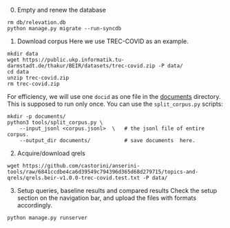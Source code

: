 0. Empty and renew the database
```
rm db/relevation.db
python manage.py migrate --run-syncdb
```

1. Download corpus
Here we use TREC-COVID as an example. 
```
mkdir data
wget https://public.ukp.informatik.tu-darmstadt.de/thakur/BEIR/datasets/trec-covid.zip -P data/
cd data
unzip trec-covid.zip
rm trec-covid.zip
```
For efficiency, we will use one `docid` as one file in the [documents](documents/) directory. This is supposed to run only once. You can use the `split_corpus.py` scripts:
```
mkdir -p documents/
python3 tools/split_corpus.py \
    --input_jsonl <corpus.jsonl>  \   # the jsonl file of entire corpus.
    --output_dir documents/           # save documents  here.
```

2. Acquire/download qrels
```
wget https://github.com/castorini/anserini-tools/raw/6841ccdbe4ca6d39549c794396d365d68d279715/topics-and-qrels/qrels.beir-v1.0.0-trec-covid.test.txt -P data/
```

3. Setup queries, baseline results and compared results
Check the setup section on the navigation bar, and upload the files with formats accordingly.
```
python manage.py runserver
```
